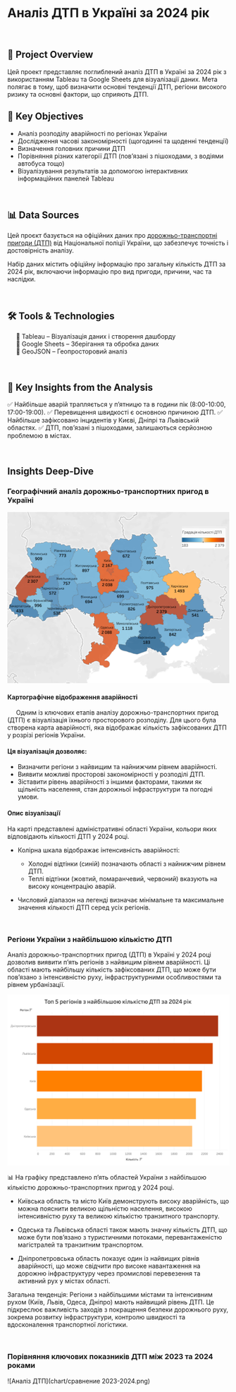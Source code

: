 # Аналіз ДТП в Україні за 2024 рік 
&nbsp; 
## 📌 Project Overview 

Цей проект представляє поглиблений аналіз ДТП в Україні за 2024 рік з використанням Tableau та Google Sheets для візуалізації даних. Мета полягає в тому, щоб визначити основні тенденції ДТП, регіони високого ризику та основні фактори, що сприяють ДТП.
&nbsp; 
## 🎯 Key Objectives

  - Аналіз розподілу аварійності по регіонах України
  - Дослідження часові закономірності (щогодинні та щоденні тенденції) 
  - Визначення головних причини ДТП
  - Порівняння різних категорії ДТП (пов’язані з пішоходами, з водіями автобуса тощо)
  - Візуалізування результатів за допомогою інтерактивних інформаційних панелей Tableau
    
&nbsp;
 ## 📊 Data Sources
 
 Цей проєкт базується на офіційних даних про [дорожньо-транспортні пригоди (ДТП)](https://patrolpolice.gov.ua/statystyka/) від Національної поліції України, що забезпечує точність і достовірність аналізу.
 
 Набір даних містить офіційну інформацію про загальну кількість ДТП за 2024 рік, включаючи інформацію про вид пригоди, причини, час та наслідки.
 
&nbsp; 
## 🛠 Tools & Technologies
 &nbsp;&nbsp;&nbsp;&nbsp; 🔹 Tableau – Візуалізація даних і створення дашборду  
 &nbsp;&nbsp;&nbsp;&nbsp; 🔹 Google Sheets – Зберігання та обробка даних  
&nbsp;&nbsp;&nbsp;&nbsp;  🔹 GeoJSON – Геопросторовий аналіз 

&nbsp; 
## 📌 Key Insights from the Analysis
✅ Найбільше аварій трапляється у п’ятницю та в години пік (8:00-10:00, 17:00-19:00).
✅ Перевищення швидкості є основною причиною ДТП.
✅ Найбільше зафіксовано інцидентів у Києві, Дніпрі та Львівській областях.
✅ ДТП, пов’язані з пішоходами, залишаються серйозною проблемою в містах.

&nbsp; 
## Insights Deep-Dive

### Географічний аналіз дорожньо-транспортних пригод в Україні

![Аналіз ДТП](chart/карта.png)

#### Картографічне відображення аварійності
 
 &nbsp;&nbsp;&nbsp;&nbsp; Одним із ключових етапів аналізу дорожньо-транспортних пригод (ДТП) є візуалізація їхнього просторового розподілу. Для цього була створена карта аварійності, яка відображає кількість зафіксованих ДТП у розрізі регіонів України.

#### Ця візуалізація дозволяє:

  - Визначити регіони з найвищим та найнижчим рівнем аварійності.
  - Виявити можливі просторові закономірності у розподілі ДТП.
  - Зіставити рівень аварійності з іншими факторами, такими як щільність населення, стан дорожньої інфраструктури та погодні умови.
    
#### Опис візуалізації

На карті представлені адміністративні області України, кольори яких відповідають кількості ДТП у 2024 році.

   - Колірна шкала відображає інтенсивність аварійності:
      - Холодні відтінки (синій) позначають області з найнижчим рівнем ДТП.
      - Теплі відтінки (жовтий, помаранчевий, червоний) вказують на високу концентрацію аварій.
        
  - Числовий діапазон на легенді визначає мінімальне та максимальне значення кількості ДТП серед усіх регіонів.

&nbsp;
### Регіони України з найбільшою кількістю ДТП

Аналіз дорожньо-транспортних пригод (ДТП) в Україні у 2024 році дозволив виявити п’ять регіонів з найвищим рівнем аварійності. Ці області мають найбільшу кількість зафіксованих ДТП, що може бути пов’язано з інтенсивністю руху, інфраструктурними особливостями та рівнем урбанізації.

![Аналіз ДТП](chart/топ5.png)

📊 На графіку представлено п’ять областей України з найбільшою кількістю дорожньо-транспортних пригод у 2024 році.

  - Київська область та місто Київ демонструють високу аварійність, що можна пояснити великою щільністю населення, високою інтенсивністю руху та великою кількістю транзитного транспорту.

  - Одеська та Львівська області також мають значну кількість ДТП, що може бути пов’язано з туристичними потоками, перевантаженістю магістралей та транзитним транспортом.

  - Дніпропетровська область показує один із найвищих рівнів аварійності, що може свідчити про високе навантаження на дорожню інфраструктуру через промислові перевезення та активний рух у містах області.

Загальна тенденція:
Регіони з найбільшими містами та інтенсивним рухом (Київ, Львів, Одеса, Дніпро) мають найвищий рівень ДТП. Це підкреслює важливість заходів з покращення безпеки дорожнього руху, зокрема розвитку інфраструктури, контролю швидкості та вдосконалення транспортної логістики.

&nbsp;
### Порівняння ключових показників ДТП між 2023 та 2024 роками
![Аналіз ДТП](chart/сравнение 2023-2024.png)
